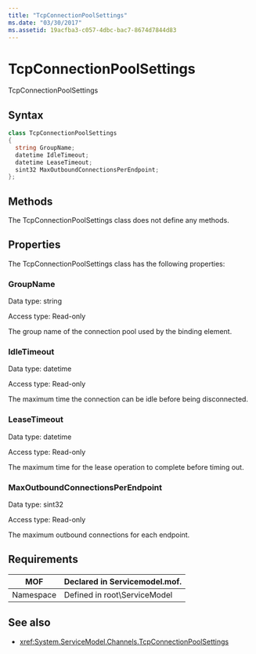 ```yaml
---
title: "TcpConnectionPoolSettings"
ms.date: "03/30/2017"
ms.assetid: 19acfba3-c057-4dbc-bac7-8674d7844d83
---
```

# TcpConnectionPoolSettings
TcpConnectionPoolSettings  
  
## Syntax  
  
```csharp
class TcpConnectionPoolSettings  
{  
  string GroupName;  
  datetime IdleTimeout;  
  datetime LeaseTimeout;  
  sint32 MaxOutboundConnectionsPerEndpoint;  
};  
```  
  
## Methods  
 The TcpConnectionPoolSettings class does not define any methods.  
  
## Properties  
 The TcpConnectionPoolSettings class has the following properties:  
  
### GroupName  
 Data type: string  
  
 Access type: Read-only  
  
 The group name of the connection pool used by the binding element.  
  
### IdleTimeout  
 Data type: datetime  
  
 Access type: Read-only  
  
 The maximum time the connection can be idle before being disconnected.  
  
### LeaseTimeout  
 Data type: datetime  
  
 Access type: Read-only  
  
 The maximum time for the lease operation to complete before timing out.  
  
### MaxOutboundConnectionsPerEndpoint  
 Data type: sint32  
  
 Access type: Read-only  
  
 The maximum outbound connections for each endpoint.  
  
## Requirements  
  
|MOF|Declared in Servicemodel.mof.|  
|---------|-----------------------------------|  
|Namespace|Defined in root\ServiceModel|  
  
## See also
- <xref:System.ServiceModel.Channels.TcpConnectionPoolSettings>
